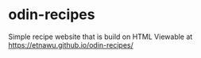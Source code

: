 # odin-recipes
Simple recipe website that is build on HTML
Viewable at https://etnawu.github.io/odin-recipes/